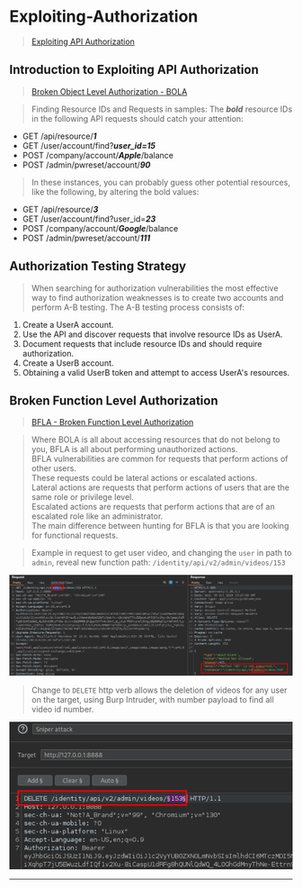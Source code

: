 # Exploiting-Authorization  

>[Exploiting API Authorization](https://university.apisec.ai/products/api-penetration-testing/categories/2150251350/posts/2162151605)  

## Introduction to Exploiting API Authorization  

>[Broken Object Level Authorization - BOLA](https://university.apisec.ai/products/api-penetration-testing/categories/2150251350/posts/2157505642)  

>Finding Resource IDs and Requests in samples: The ***bold*** resource IDs in the following API requests should catch your attention:  

* GET /api/resource/***1***
* GET /user/account/find?***user_id=15***
* POST /company/account/***Apple***/balance
* POST /admin/pwreset/account/***90***

>In these instances, you can probably guess other potential resources, like the following, by altering the bold values:

* GET /api/resource/***3***
* GET /user/account/find?user_id=***23***
* POST /company/account/***Google***/balance
* POST /admin/pwreset/account/***111***  

## Authorization Testing Strategy  

>When searching for authorization vulnerabilities the most effective way to find authorization weaknesses is to create two accounts and perform A-B testing. The A-B testing process consists of:

1. Create a UserA account.
2. Use the API and discover requests that involve resource IDs as UserA.
3. Document requests that include resource IDs and should require authorization.
4. Create a UserB account.
5. Obtaining a valid UserB token and attempt to access UserA's resources.  

## Broken Function Level Authorization  

>[BFLA - Broken Function Level Authorization](https://university.apisec.ai/products/api-penetration-testing/categories/2150251350/posts/2162155920)  

>Where BOLA is all about accessing resources that do not belong to you, BFLA is all about performing unauthorized actions.  
>BFLA vulnerabilities are common for requests that perform actions of other users.  
>These requests could be lateral actions or escalated actions.  
>Lateral actions are requests that perform actions of users that are the same role or privilege level.  
>Escalated actions are requests that perform actions that are of an escalated role like an administrator.  
>The main difference between hunting for BFLA is that you are looking for functional requests.

>Example in request to get user video, and changing the `user` in path to `admin`, reveal new function path: `/identity/api/v2/admin/videos/153`

![crapi-broken-function-level-authorization.png](/images/crapi-broken-function-level-authorization.png)  

>Change to `DELETE` http verb allows the deletion of videos for any user on the target, using Burp Intruder, with number payload to find all video id number.  

![crapi-dangerous-broken-function-level-authorization.png](/images/crapi-dangerous-broken-function-level-authorization.png)  

----  









